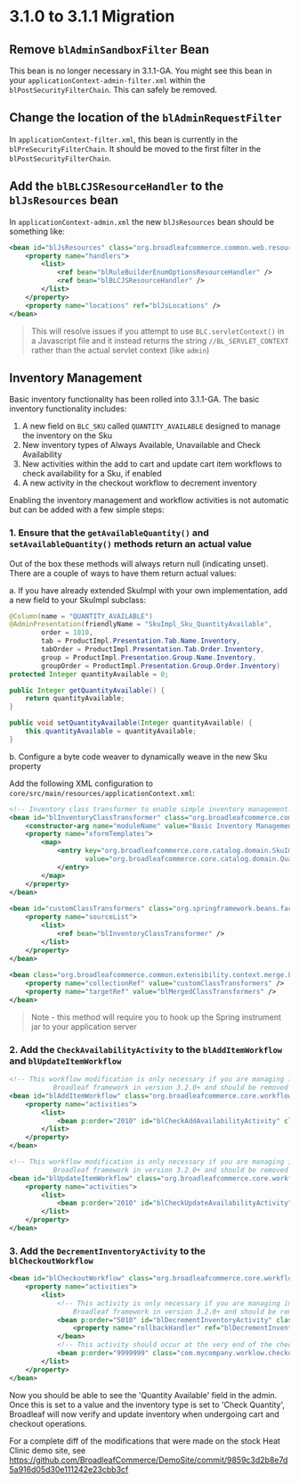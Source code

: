 # 3.1.0 to 3.1.1 Migration

## Remove `blAdminSandboxFilter` Bean

This bean is no longer necessary in 3.1.1-GA. You might see this bean in your `applicationContext-admin-filter.xml` within the `blPostSecurityFilterChain`. This can safely be removed.

## Change the location of the `blAdminRequestFilter`

In `applicationContext-filter.xml`, this bean is currently in the `blPreSecurityFilterChain`. It should be moved to the first filter in the `blPostSecurityFilterChain`.

## Add the `blBLCJSResourceHandler` to the `blJsResources` bean

In `applicationContext-admin.xml` the new `blJsResources` bean should be something like:

```xml
<bean id="blJsResources" class="org.broadleafcommerce.common.web.resource.BroadleafResourceHttpRequestHandler">
    <property name="handlers">
        <list>
            <ref bean="blRuleBuilderEnumOptionsResourceHandler" />
            <ref bean="blBLCJSResourceHandler" />
        </list>
    </property>
    <property name="locations" ref="blJsLocations" />
</bean>
```

> This will resolve issues if you attempt to use `BLC.servletContext()` in a Javascript file and it instead returns the string `//BL_SERVLET_CONTEXT` rather than the actual servlet context (like `admin`)

## Inventory Management

Basic inventory functionality has been rolled into 3.1.1-GA. The basic inventory functionality includes:

1. A new field on `BLC_SKU` called `QUANTITY_AVAILABLE` designed to manage the inventory on the Sku
2. New inventory types of Always Available, Unavailable and Check Availability
3. New activities within the add to cart and update cart item workflows to check availability for a Sku, if enabled
4. A new activity in the checkout workflow to decrement inventory

Enabling the inventory management and workflow activities is not automatic but can be added with a few simple steps:

### 1. Ensure that the `getAvailableQuantity()` and `setAvailableQuantity()` methods return an actual value

Out of the box these methods will always return null (indicating unset). There are a couple of ways to have them return actual values:

a. If you have already extended SkuImpl with your own implementation, add a new field to your SkuImpl subclass:

```java
@Column(name = "QUANTITY_AVAILABLE")
@AdminPresentation(friendlyName = "SkuImpl_Sku_QuantityAvailable",
        order = 1010,
        tab = ProductImpl.Presentation.Tab.Name.Inventory,
        tabOrder = ProductImpl.Presentation.Tab.Order.Inventory,
        group = ProductImpl.Presentation.Group.Name.Inventory,
        groupOrder = ProductImpl.Presentation.Group.Order.Inventory)
protected Integer quantityAvailable = 0;

public Integer getQuantityAvailable() {
    return quantityAvailable;
}

public void setQuantityAvailable(Integer quantityAvailable) {
    this.quantityAvailable = quantityAvailable;
}
```

b. Configure a byte code weaver to dynamically weave in the new Sku property

Add the following XML configuration to `core/src/main/resources/applicationContext.xml`:

```xml
<!-- Inventory class transformer to enable simple inventory management. This transformer should be removed in Broadleaf 3.2.0+ -->
<bean id="blInventoryClassTransformer" class="org.broadleafcommerce.common.extensibility.jpa.copy.DirectCopyClassTransformer">
    <constructor-arg name="moduleName" value="Basic Inventory Management" />
    <property name="xformTemplates">
        <map>
            <entry key="org.broadleafcommerce.core.catalog.domain.SkuImpl"
                   value="org.broadleafcommerce.core.catalog.domain.QuantityAvailableSkuTemplate">
            </entry>
        </map>
    </property>
</bean>
    
<bean id="customClassTransformers" class="org.springframework.beans.factory.config.ListFactoryBean">
    <property name="sourceList">
        <list>
            <ref bean="blInventoryClassTransformer" />
        </list>
    </property>
</bean>
    
<bean class="org.broadleafcommerce.common.extensibility.context.merge.LateStageMergeBeanPostProcessor">
    <property name="collectionRef" value="customClassTransformers" />
    <property name="targetRef" value="blMergedClassTransformers" />
</bean>
```
> Note - this method will require you to hook up the Spring instrument jar to your application server

### 2. Add the `CheckAvailabilityActivity` to the `blAddItemWorkflow` and `blUpdateItemWorkflow`

```xml
<!-- This workflow modification is only necessary if you are managing inventory. This activity has been enabled in the core
           Broadleaf framework in version 3.2.0+ and should be removed if on that version -->
<bean id="blAddItemWorkflow" class="org.broadleafcommerce.core.workflow.SequenceProcessor">
    <property name="activities">
        <list>
            <bean p:order="2010" id="blCheckAddAvailabilityActivity" class="org.broadleafcommerce.core.order.service.workflow.CheckAvailabilityActivity"/>
        </list>
    </property>
</bean>

<!-- This workflow modification is only necessary if you are managing inventory. This activity has been enabled in the core
           Broadleaf framework in version 3.2.0+ and should be removed if on that version -->
<bean id="blUpdateItemWorkflow" class="org.broadleafcommerce.core.workflow.SequenceProcessor">
    <property name="activities">
        <list>
            <bean p:order="2010" id="blCheckUpdateAvailabilityActivity" class="org.broadleafcommerce.core.order.service.workflow.CheckAvailabilityActivity"/>
        </list>
    </property>
</bean>
```

### 3. Add the `DecrementInventoryActivity` to the `blCheckoutWorkflow`

```xml
<bean id="blCheckoutWorkflow" class="org.broadleafcommerce.core.workflow.SequenceProcessor">
    <property name="activities">
        <list>
            <!-- This activity is only necessary if you are managing inventory. This activity has been enabled in the core
                Broadleaf framework in version 3.2.0+ and should be removed if on that version -->
            <bean p:order="5010" id="blDecrementInventoryActivity" class="org.broadleafcommerce.core.checkout.service.workflow.DecrementInventoryActivity">
                <property name="rollbackHandler" ref="blDecrementInventoryRollbackHandler" />
            </bean>
            <!-- This activity should occur at the very end of the checkout workflow, after everything has been executed -->
            <bean p:order="9999999" class="com.mycompany.worklow.checkout.SendOrderConfirmationEmailActivity" />
        </list>
    </property>
</bean>
```

Now you should be able to see the 'Quantity Available' field in the admin. Once this is set to a value and the inventory type is set to 'Check Quantity', Broadleaf will now verify and update inventory when undergoing cart and checkout operations.

For a complete diff of the modifications that were made on the stock Heat Clinic demo site, see https://github.com/BroadleafCommerce/DemoSite/commit/9859c3d2b8e7d5a916d05d30e111242e23cbb3cf
